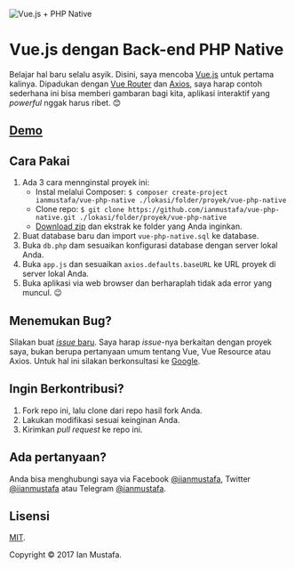 ![Vue.js + PHP Native](https://ianmustafa.github.io/vue-php-native/cover.jpg)

# Vue.js dengan Back-end PHP Native
Belajar hal baru selalu asyik. Disini, saya mencoba [Vue.js](https://vuejs.org)
untuk pertama kalinya. Dipadukan dengan [Vue Router](https://router.vuejs.org/en)
dan [Axios](https://github.com/mzabriskie/axios), saya harap contoh sederhana
ini bisa memberi gambaran bagi kita, aplikasi interaktif yang _powerful_
nggak harus ribet. 😊

## [Demo](https://ianmustafa.github.io/vue-php-native/)

## Cara Pakai
1. Ada 3 cara mennginstal proyek ini:
   - Instal melalui Composer: `$ composer create-project ianmustafa/vue-php-native ./lokasi/folder/proyek/vue-php-native`
   - Clone repo: `$ git clone https://github.com/ianmustafa/vue-php-native.git ./lokasi/folder/proyek/vue-php-native`  
   - [Download zip](https://github.com/ianmustafa/vue-php-native/archive/master.zip) dan ekstrak ke folder yang Anda inginkan.
2. Buat database baru dan import `vue-php-native.sql` ke database.
3. Buka `db.php` dam sesuaikan konfigurasi database dengan server lokal Anda.
3. Buka `app.js` dan sesuaikan `axios.defaults.baseURL` ke URL proyek di server lokal Anda.
4. Buka aplikasi via web browser dan berharaplah tidak ada error yang muncul. 😉

## Menemukan Bug?
Silakan buat [_issue_ baru](https://github.com/ianmustafa/vue-php-native/issues/new). Saya harap _issue_-nya berkaitan dengan proyek saya, bukan berupa pertanyaan umum tentang Vue, Vue Resource atau Axios. Untuk hal ini silakan berkonsultasi ke [Google](https://googel.co.id).

## Ingin Berkontribusi?
1. Fork repo ini, lalu clone dari repo hasil fork Anda.
2. Lakukan modifikasi sesuai keinginan Anda.
3. Kirimkan _pull request_ ke repo ini.

## Ada pertanyaan?
Anda bisa menghubungi saya via Facebook [@iianmustafa](https://fb.me/iianmustafa), Twitter [@iianmustafa](https://twitter.com/iianmustafa) atau Telegram [@ianmustafa](https://telegram.me/ianmustafa).

## Lisensi
[MIT](http://opensource.org/licenses/MIT).

Copyright © 2017 Ian Mustafa.
